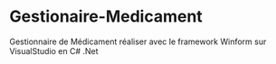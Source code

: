 # Gestionaire-Medicament
Gestionnaire de Médicament réaliser avec le framework Winform sur VisualStudio en C# .Net
